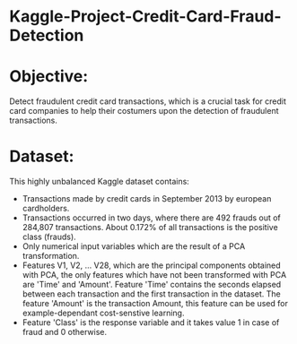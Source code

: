 # Kaggle-Project-Credit-Card-Fraud-Detection

#  Objective:

Detect fraudulent credit card transactions, which is a crucial task for credit card companies to help their costumers upon the detection of fraudulent transactions.

# Dataset:
This highly unbalanced Kaggle dataset contains:

- Transactions made by credit cards in September 2013 by european cardholders.
- Transactions occurred in two days, where there are 492 frauds out of 284,807 transactions. About 0.172% of all transactions is the positive class (frauds).
- Only numerical input variables which are the result of a PCA transformation.
- Features V1, V2, … V28, which are the principal components obtained with PCA, the only features which have not been transformed with PCA are 'Time' and 'Amount'. Feature 'Time' contains the seconds elapsed between each transaction and the first transaction in the dataset. The feature 'Amount' is the transaction Amount, this feature can be used for example-dependant cost-senstive learning. 
- Feature 'Class' is the response variable and it takes value 1 in case of fraud and 0 otherwise.

